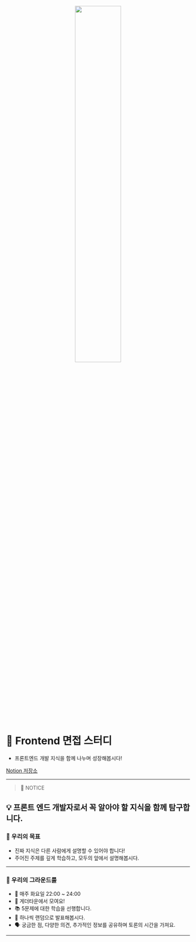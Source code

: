 <p align="center">
<img src="https://velog.velcdn.com/images/sarang_daddy/post/81255303-4850-4604-b504-b0a39075b6cb/image.jpeg" width="50%"/>
</p>

# 🚀 Frontend 면접 스터디

- 프론트엔드 개발 지식을 함께 나누며 성장해봅시다!

[Notion 저장소](https://hoonding.notion.site/JavaScript-d7baf849660f49a080301a6cbe6d44ae?pvs=4)

---

> 🔔 NOTICE

## 💡 프론트 엔드 개발자로서 꼭 알아야 할 지식을 함께 탐구합니다.

### 🎯 우리의 목표

- 진짜 지식은 다른 사람에게 설명할 수 있어야 합니다!
- 주어진 주제를 깊게 학습하고, 모두의 앞에서 설명해봅시다.

---

### 🤝 우리의 그라운드룰

- 📅 매주 화요일 22:00 ~ 24:00
- 📍 게더타운에서 모여요!
- 📚 5문제에 대한 학습을 선행합니다.
- 🎤 하나씩 랜덤으로 발표해봅시다.
- 🗣️ 궁금한 점, 다양한 의견, 추가적인 정보를 공유하며 토론의 시간을 가져요.

---
